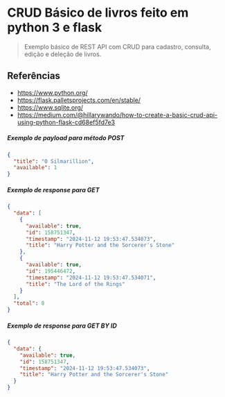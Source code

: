 # CRUD Básico de livros feito em python 3 e flask

> Exemplo básico de REST API com CRUD para cadastro, consulta, edição e deleção de livros.

## Referências

- https://www.python.org/
- https://flask.palletsprojects.com/en/stable/
- https://www.sqlite.org/
- https://medium.com/@hillarywando/how-to-create-a-basic-crud-api-using-python-flask-cd68ef5fd7e3


##### Exemplo de payload para método POST
```json
{
  "title": "O Silmarillion",
  "available": 1
}
```

##### Exemplo de response para GET
```json
{
  "data": [
    {
      "available": true,
      "id": 158751347,
      "timestamp": "2024-11-12 19:53:47.534073",
      "title": "Harry Potter and the Sorcerer's Stone"
    },
    {
      "available": true,
      "id": 195446472,
      "timestamp": "2024-11-12 19:53:47.534071",
      "title": "The Lord of the Rings"
    }
  ],
  "total": 8
}
```

##### Exemplo de response para GET BY ID
```json
{
  "data": {
    "available": true,
    "id": 158751347,
    "timestamp": "2024-11-12 19:53:47.534073",
    "title": "Harry Potter and the Sorcerer's Stone"
  }
}
```